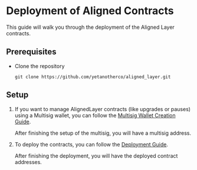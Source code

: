 # Deployment of Aligned Contracts

This guide will walk you through the deployment of the Aligned Layer contracts.

## Prerequisites

- Clone the repository
   ```
   git clone https://github.com/yetanotherco/aligned_layer.git
   ```
  
## Setup

1. If you want to manage AlignedLayer contracts (like upgrades or pauses) using a Multisig wallet, you can follow the [Multisig Wallet Creation Guide](./1_multisig_creation.md).

    After finishing the setup of the multisig, you will have a multisig address.

2. To deploy the contracts, you can follow the [Deployment Guide](./2_deploy_contracts.md).

    After finishing the deployment, you will have the deployed contract addresses.

